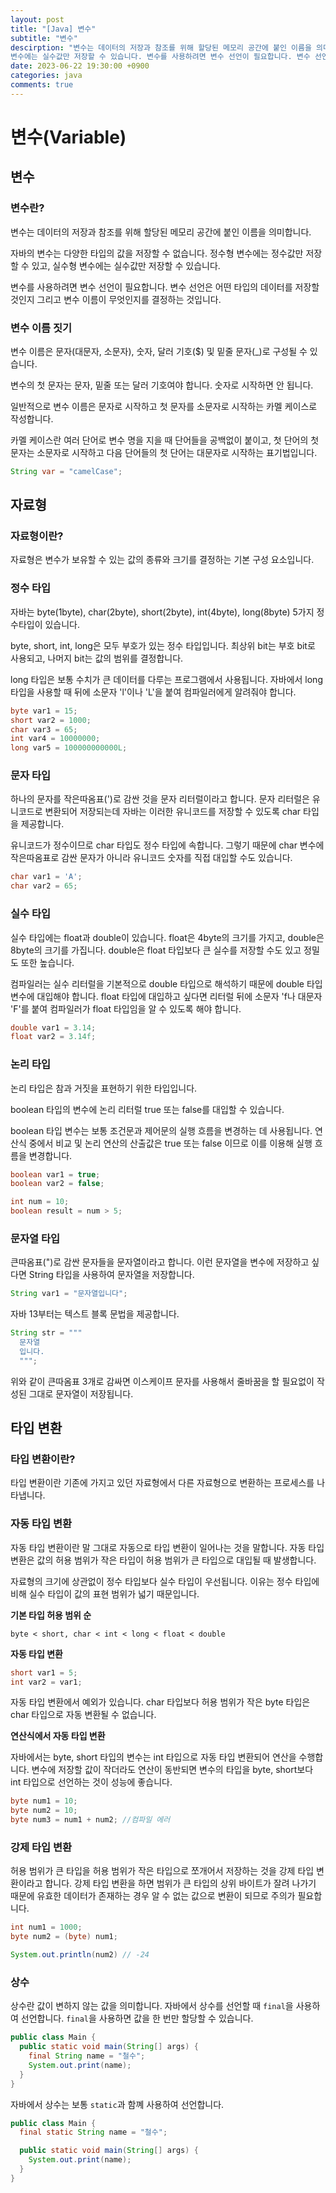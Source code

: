 ```yaml
---
layout: post
title: "[Java] 변수"
subtitle: "변수"
descirption: "변수는 데이터의 저장과 참조를 위해 할당된 메모리 공간에 붙인 이름을 의미합니다. 자바의 변수는 다양한 타입의 값을 저장할 수 없습니다. 정수형 변수에는 정수값만 저장할 수 있고, 실수형
변수에는 실수값만 저장할 수 있습니다. 변수를 사용하려면 변수 선언이 필요합니다. 변수 선언은 어떤 타입의 데이터를 저장할 것인지 그리고 변수 이름이 무엇인지를 결정하는 것입니다. 자료형은 변수가 보유할 수 있는 값의 종류와 크기를 결정하는 기본 구성 요소입니다."
date: 2023-06-22 19:30:00 +0900
categories: java
comments: true
---
```


# 변수(Variable)

## 변수

### 변수란?

변수는 데이터의 저장과 참조를 위해 할당된 메모리 공간에 붙인 이름을 의미합니다.

자바의 변수는 다양한 타입의 값을 저장할 수 없습니다. 정수형 변수에는 정수값만 저장할 수 있고, 실수형
변수에는 실수값만 저장할 수 있습니다.

변수를 사용하려면 변수 선언이 필요합니다. 변수 선언은 어떤 타입의 데이터를 저장할 것인지 그리고 변수 이름이 무엇인지를 결정하는 것입니다.

### 변수 이름 짓기

변수 이름은 문자(대문자, 소문자), 숫자, 달러 기호($) 및 밑줄 문자(\_)로 구성될 수 있습니다.

변수의 첫 문자는 문자, 밑줄 또는 달러 기호여야 합니다. 숫자로 시작하면 안 됩니다.

일반적으로 변수 이름은 문자로 시작하고 첫 문자를 소문자로 시작하는 카멜 케이스로 작성합니다.

카멜 케이스란 여러 단어로 변수 명을 지을 때 단어들을 공백없이 붙이고, 첫 단어의 첫 문자는 소문자로 시작하고 다음 단어들의 첫 단어는 대문자로 시작하는 표기법입니다.

```java
String var = "camelCase";
```

## 자료형

### 자료형이란?

자료형은 변수가 보유할 수 있는 값의 종류와 크기를 결정하는 기본 구성 요소입니다.

### 정수 타입

자바는 byte(1byte), char(2byte), short(2byte), int(4byte), long(8byte) 5가지 정수타입이 있습니다.

byte, short, int, long은 모두 부호가 있는 정수 타입입니다. 최상위 bit는 부호 bit로 사용되고, 나머지 bit는 값의 범위를 결정합니다.

long 타입은 보통 수치가 큰 데이터를 다루는 프로그램에서 사용됩니다. 자바에서 long 타입을 사용할 때 뒤에 소문자 'l'이나 'L'을 붙여 컴파일러에게 알려줘야 합니다.

```java
byte var1 = 15;
short var2 = 1000;
char var3 = 65;
int var4 = 10000000;
long var5 = 100000000000L;
```

### 문자 타입

하나의 문자를 작은따옴표(')로 감싼 것을 문자 리터럴이라고 합니다. 문자 리터럴은 유니코드로 변환되어 저장되는데 자바는 이러한 유니코드를 저장할 수 있도록 char 타입을 제공합니다.

유니코드가 정수이므로 char 타입도 정수 타입에 속합니다. 그렇기 때문에 char 변수에 작은따옴표로 감싼 문자가 아니라 유니코드 숫자를 직접 대입할 수도 있습니다.

```java
char var1 = 'A';
char var2 = 65;
```

### 실수 타입

실수 타입에는 float과 double이 있습니다. float은 4byte의 크기를 가지고, double은 8byte의 크기를 가집니다. double은 float 타입보다 큰 실수를 저장할 수도 있고 정밀도 또한 높습니다.

컴파일러는 실수 리터럴을 기본적으로 double 타입으로 해석하기 때문에 double 타입 변수에 대입해야 합니다. float 타입에 대입하고 싶다면 리터럴 뒤에 소문자 'f나 대문자 'F'를 붙여 컴파일러가 float 타입임을 알 수 있도록 해야 합니다.

```java
double var1 = 3.14;
float var2 = 3.14f;
```

### 논리 타입

논리 타입은 참과 거짓을 표현하기 위한 타입입니다.

boolean 타입의 변수에 논리 리터럴 true 또는 false를 대입할 수 있습니다.

boolean 타입 변수는 보통 조건문과 제어문의 실행 흐름을 변경하는 데 사용됩니다. 연산식 중에서 비교 및 논리 연산의 산출값은 true 또는 false 이므로 이를 이용해 실행 흐름을 변경합니다.

```java
boolean var1 = true;
boolean var2 = false;

int num = 10;
boolean result = num > 5;

```

### 문자열 타입

큰따옴표(")로 감싼 문자들을 문자열이라고 합니다. 이런 문자열을 변수에 저장하고 싶다면 String 타입을 사용하여 문자열을 저장합니다.

```java
String var1 = "문자열입니다";
```

자바 13부터는 텍스트 블록 문법을 제공합니다.

```java
String str = """
  문자열
  입니다.
  """;
```

위와 같이 큰따옴표 3개로 감싸면 이스케이프 문자를 사용해서 줄바꿈을 할 필요없이 작성된 그대로 문자열이 저장됩니다.

## 타입 변환

### 타입 변환이란?

타입 변환이란 기존에 가지고 있던 자료형에서 다른 자료형으로 변환하는 프로세스를 나타냅니다.

### 자동 타입 변환

자동 타입 변환이란 말 그대로 자동으로 타입 변환이 일어나는 것을 말합니다. 자동 타입 변환은 값의 허용 범위가 작은 타입이 허용 범위가 큰 타입으로 대입될 때 발생합니다.

자료형의 크기에 상관없이 정수 타입보다 실수 타입이 우선됩니다. 이유는 정수 타입에 비해 실수 타입이 값의 표현 범위가 넓기 때문입니다.

**기본 타입 허용 범위 순**

```
byte < short, char < int < long < float < double
```

**자동 타입 변환**

```java
short var1 = 5;
int var2 = var1;
```

자동 타입 변환에서 예외가 있습니다. char 타입보다 허용 범위가 작은 byte 타입은 char 타입으로 자동 변환될 수 없습니다.

**연산식에서 자동 타입 변환**

자바에서는 byte, short 타입의 변수는 int 타입으로 자동 타입 변환되어 연산을 수행합니다. 변수에 저장할 값이 작더라도 연산이 동반되면 변수의 타입을 byte, short보다 int 타입으로 선언하는 것이 성능에 좋습니다.

```java
byte num1 = 10;
byte num2 = 10;
byte num3 = num1 + num2; //컴파일 에러
```

### 강제 타입 변환

허용 범위가 큰 타입을 허용 범위가 작은 타입으로 쪼개어서 저장하는 것을 강제 타입 변환이라고 합니다. 강제 타입 변환을 하면 범위가 큰 타입의 상위 바이트가 잘려 나가기 때문에 유효한 데이터가 존재하는 경우 알 수 없는 값으로 변환이 되므로 주의가 필요합니다.

```java
int num1 = 1000;
byte num2 = (byte) num1;

System.out.println(num2) // -24
```

### 상수

상수란 값이 변하지 않는 값을 의미합니다. 자바에서 상수를 선언할 때 `final`을 사용하여 선언합니다. `final`을 사용하면 값을 한 번만 할당할 수 있습니다.

```java
public class Main {
  public static void main(String[] args) {
    final String name = "철수";
    System.out.print(name);
  }
}
```

자바에서 상수는 보통 `static`과 함꼐 사용하여 선언합니다.

```java
public class Main {
  final static String name = "철수";

  public static void main(String[] args) {
    System.out.print(name);
  }
}
```
